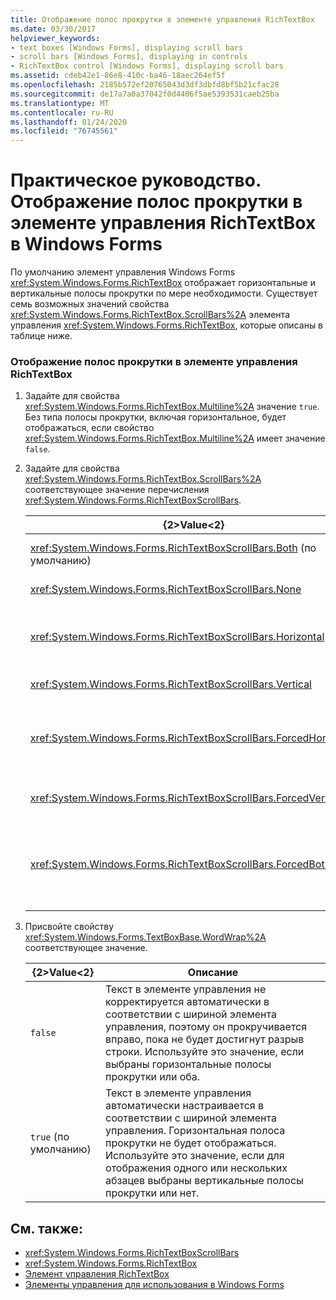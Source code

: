 ```yaml
---
title: Отображение полос прокрутки в элементе управления RichTextBox
ms.date: 03/30/2017
helpviewer_keywords:
- text boxes [Windows Forms], displaying scroll bars
- scroll bars [Windows Forms], displaying in controls
- RichTextBox control [Windows Forms], displaying scroll bars
ms.assetid: cdeb42e1-86e8-410c-ba46-18aec264ef5f
ms.openlocfilehash: 2185b572ef20765043d3df3dbfd8bf5b21cfac28
ms.sourcegitcommit: de17a7a0a37042f0d4406f5ae5393531caeb25ba
ms.translationtype: MT
ms.contentlocale: ru-RU
ms.lasthandoff: 01/24/2020
ms.locfileid: "76745561"
---
```

# <a name="how-to-display-scroll-bars-in-the-windows-forms-richtextbox-control"></a>Практическое руководство. Отображение полос прокрутки в элементе управления RichTextBox в Windows Forms
По умолчанию элемент управления Windows Forms <xref:System.Windows.Forms.RichTextBox> отображает горизонтальные и вертикальные полосы прокрутки по мере необходимости. Существует семь возможных значений свойства <xref:System.Windows.Forms.RichTextBox.ScrollBars%2A> элемента управления <xref:System.Windows.Forms.RichTextBox>, которые описаны в таблице ниже.  
  
### <a name="to-display-scroll-bars-in-a-richtextbox-control"></a>Отображение полос прокрутки в элементе управления RichTextBox  
  
1. Задайте для свойства <xref:System.Windows.Forms.RichTextBox.Multiline%2A> значение `true`. Без типа полосы прокрутки, включая горизонтальное, будет отображаться, если свойство <xref:System.Windows.Forms.RichTextBox.Multiline%2A> имеет значение `false`.  
  
2. Задайте для свойства <xref:System.Windows.Forms.RichTextBox.ScrollBars%2A> соответствующее значение перечисления <xref:System.Windows.Forms.RichTextBoxScrollBars>.  
  
    |{2&gt;Value&lt;2}|Описание|  
    |-----------|-----------------|  
    |<xref:System.Windows.Forms.RichTextBoxScrollBars.Both> (по умолчанию)|Отображает горизонтальную или вертикальную полосу прокрутки или оба значения, только если текст превышает ширину или длину элемента управления.|  
    |<xref:System.Windows.Forms.RichTextBoxScrollBars.None>|Никогда не отображает ни одного типа полосы прокрутки.|  
    |<xref:System.Windows.Forms.RichTextBoxScrollBars.Horizontal>|Отображает горизонтальную полосу прокрутки только в том случае, если текст превышает ширину элемента управления. (Чтобы это произошло, свойству <xref:System.Windows.Forms.TextBoxBase.WordWrap%2A> должно быть присвоено значение `false`.)|  
    |<xref:System.Windows.Forms.RichTextBoxScrollBars.Vertical>|Отображает вертикальную полосу прокрутки, только если текст превышает высоту элемента управления.|  
    |<xref:System.Windows.Forms.RichTextBoxScrollBars.ForcedHorizontal>|Отображает горизонтальную полосу прокрутки, если свойство <xref:System.Windows.Forms.TextBoxBase.WordWrap%2A> имеет значение `false`. Полоса прокрутки отображается серым цветом, если текст не превышает ширину элемента управления.|  
    |<xref:System.Windows.Forms.RichTextBoxScrollBars.ForcedVertical>|Всегда отображает вертикальную полосу прокрутки. Полоса прокрутки отображается серым цветом, если текст не превышает длину элемента управления.|  
    |<xref:System.Windows.Forms.RichTextBoxScrollBars.ForcedBoth>|Всегда отображает вертикальную полосу прокрутки. Отображает горизонтальную полосу прокрутки, если свойство <xref:System.Windows.Forms.TextBoxBase.WordWrap%2A> имеет значение `false`. Полосы прокрутки отображаются серым цветом, если текст не превышает ширину или длину элемента управления.|  
  
3. Присвойте свойству <xref:System.Windows.Forms.TextBoxBase.WordWrap%2A> соответствующее значение.  
  
    |{2&gt;Value&lt;2}|Описание|  
    |-----------|-----------------|  
    |`false`|Текст в элементе управления не корректируется автоматически в соответствии с шириной элемента управления, поэтому он прокручивается вправо, пока не будет достигнут разрыв строки. Используйте это значение, если выбраны горизонтальные полосы прокрутки или оба.|  
    |`true` (по умолчанию)|Текст в элементе управления автоматически настраивается в соответствии с шириной элемента управления. Горизонтальная полоса прокрутки не будет отображаться. Используйте это значение, если для отображения одного или нескольких абзацев выбраны вертикальные полосы прокрутки или нет.|  
  
## <a name="see-also"></a>См. также:

- <xref:System.Windows.Forms.RichTextBoxScrollBars>
- <xref:System.Windows.Forms.RichTextBox>
- [Элемент управления RichTextBox](richtextbox-control-windows-forms.md)
- [Элементы управления для использования в Windows Forms](controls-to-use-on-windows-forms.md)
